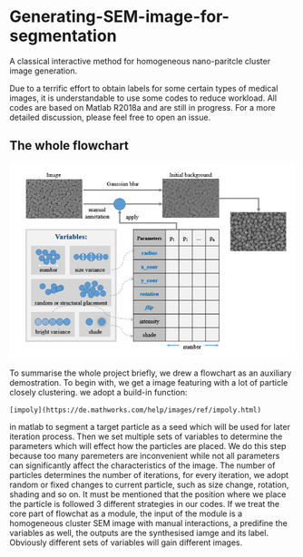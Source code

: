 # Generating-SEM-image-for-segmentation
A classical interactive method for homogeneous nano-paritcle cluster image generation.

Due to a terrific effort to obtain labels for some certain types of medical images, it is understandable to use some codes to reduce workload. All codes are based on Matlab R2018a and are still in progress. For a more detailed discussion, please feel free to open an issue.


## The whole flowchart

![Flowchart](https://github.com/AdamGreen95/Generating-SEM-image-for-segmentation/raw/master/20200904200408.png)

To summarise the whole project briefly, we drew a flowchart as an auxiliary demostration. 
To begin with, we get a image featuring with a lot of particle closely clustering. we adopt a build-in function: 
``` 
[impoly](https://de.mathworks.com/help/images/ref/impoly.html)
``` 
in matlab to segment a target particle as a seed which will be used for later iteration process. Then we set multiple sets of variables to determine the parameters which will effect how the particles are placed. We do this step because too many paremeters are inconvenient while not all parameters can significantly affect the characteristics of the image. The number of particles determines the number of iterations, for every iteration, we adopt random or fixed changes to current particle, such as size change, rotation, shading and so on. It must be mentioned that the position where we place the particle is followed 3 different strategies in our codes. If we treat the core part of flowchat as a module, the input of the module is a homogeneous cluster SEM image with manual interactions, a predifine the variables as well, the outputs are the synthesised iamge and its label. Obviously different sets of variables will gain different images. 
